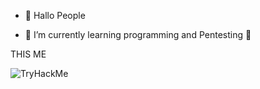 - 👋 Hallo People

- 🌱 I’m currently learning programming and Pentesting 👀

THIS ME
 
 <img src="https://tryhackme-badges.s3.amazonaws.com/Gladi47.png" alt="TryHackMe">
    
